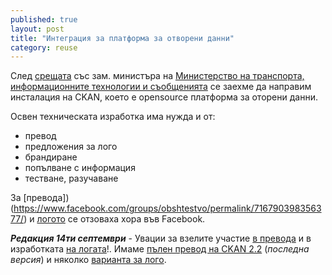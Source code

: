 ```yaml
---
published: true
layout: post
title: "Интеграция за платформа за отворени данни"
category: reuse
---
```

След [срещата](/meetings/2014/08/19/sreshta-kamen-spassov-mtits.html) със зам. министъра на [Министерство на транспорта, информационните технологии и съобщенията](https://www.mtitc.government.bg/) се заехме да направим инсталация на CKAN, което е opensource платформа за оторени данни.

Освен техническата изработка има нужда и от:

 - превод
 - предложения за лого
 - брандиране
 - попълване с информация
 - тестване, разучаване

За [превода])(https://www.facebook.com/groups/obshtestvo/permalink/716790398356377/) и [логото](https://www.facebook.com/groups/obshtestvo/permalink/716018561766894/) се отзоваха хора във Facebook.


***Редакция 14ти септември*** - Увации за взелите участие [в превода](https://www.transifex.com/organization/okfn/team/11162/members/bg/) и в изработката [на логата](https://github.com/obshtestvo/data.obshtestvo.bg-theme/tree/master/ui)!. Имаме [пълен превод на CKAN 2.2](https://www.transifex.com/projects/p/ckan/language/bg/) (*последна версия*) и няколко [варианта за лого](https://github.com/obshtestvo/data.obshtestvo.bg-theme/tree/master/ui).